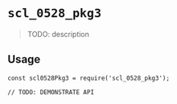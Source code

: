 # `scl_0528_pkg3`

> TODO: description

## Usage

```
const scl0528Pkg3 = require('scl_0528_pkg3');

// TODO: DEMONSTRATE API
```
